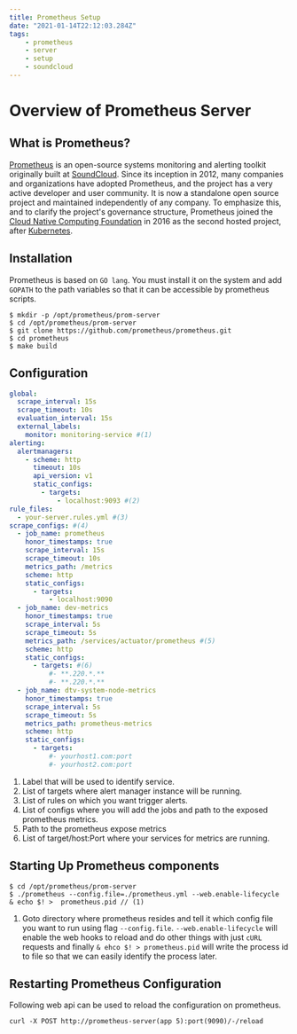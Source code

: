 ```yaml
---
title: Prometheus Setup
date: "2021-01-14T22:12:03.284Z"
tags:
    - prometheus
    - server
    - setup
    - soundcloud
---
```



# Overview of Prometheus Server

## What is Prometheus?

[Prometheus](https://prometheus.io/docs/introduction/overview/) is an open-source systems monitoring and alerting toolkit originally built at [SoundCloud](https://soundcloud.com/). Since its inception in 2012, many companies and organizations have adopted Prometheus, and the project has a very active developer and user community. It is now a standalone open source project and maintained independently of any company. To emphasize this, and to clarify the project's governance structure, Prometheus joined the [Cloud Native Computing Foundation](https://www.cncf.io/) in 2016 as the second hosted project, after [Kubernetes](https://kubernetes.io/).


## Installation

Prometheus is based on `GO lang`. You must install it on the system and add `GOPATH` to the path variables so that it can be accessible by prometheus scripts.

```
$ mkdir -p /opt/prometheus/prom-server
$ cd /opt/prometheus/prom-server
$ git clone https://github.com/prometheus/prometheus.git
$ cd prometheus
$ make build
```

## Configuration

```yaml
global:
  scrape_interval: 15s
  scrape_timeout: 10s
  evaluation_interval: 15s
  external_labels:
    monitor: monitoring-service #(1)
alerting:
  alertmanagers:
    - scheme: http
      timeout: 10s
      api_version: v1
      static_configs:
        - targets:
            - localhost:9093 #(2)
rule_files:
  - your-server.rules.yml #(3)
scrape_configs: #(4)
  - job_name: prometheus  
    honor_timestamps: true
    scrape_interval: 15s
    scrape_timeout: 10s
    metrics_path: /metrics
    scheme: http
    static_configs:
      - targets:
          - localhost:9090
  - job_name: dev-metrics
    honor_timestamps: true
    scrape_interval: 5s
    scrape_timeout: 5s
    metrics_path: /services/actuator/prometheus #(5)
    scheme: http
    static_configs:
      - targets: #(6)
          #- **.220.*.**
          #- **.220.*.**
  - job_name: dtv-system-node-metrics
    honor_timestamps: true
    scrape_interval: 5s
    scrape_timeout: 5s
    metrics_path: prometheus-metrics
    scheme: http
    static_configs:
      - targets:
          #- yourhost1.com:port
          #- yourhost2.com:port
```

1. Label that will be used to identify service.
2. List of targets where alert manager instance will be running.
3. List of rules on which you want trigger alerts.
4. List of configs where you will add the jobs and path to the exposed prometheus metrics.
5. Path to the prometheus expose metrics
6. List of target/host:Port where your services for metrics are running.

## Starting Up Prometheus components

```
$ cd /opt/prometheus/prom-server
$ ./prometheus --config.file=./prometheus.yml --web.enable-lifecycle  & echo $! >  prometheus.pid // (1)

``` 

1. Goto directory where prometheus resides and tell it which config file you want to run using flag `--config.file`. `--web.enable-lifecycle` will enable the web hooks to reload and do other things with just `cURL` requests and finally `& ehco $! > prometheus.pid` will write the process id to file so that we can easily identify the process later.


## Restarting Prometheus Configuration
Following web api can be used to reload the configuration on prometheus.

```
curl -X POST http://prometheus-server(app 5):port(9090)/-/reload
```
